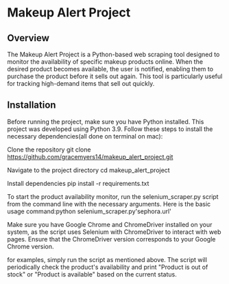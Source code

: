 # Makeup Alert Project

## Overview

The Makeup Alert Project is a Python-based web scraping tool designed to 
monitor the availability of specific makeup products online. When the 
desired product becomes available, the user is notified, enabling them to 
purchase the product before it sells out again. This tool is particularly 
useful for tracking high-demand items that sell out quickly.

## Installation

Before running the project, make sure you have Python installed. This project was developed using Python 3.9. Follow these steps to 
install the necessary dependencies(all done on terminal on mac):


Clone the repository
git clone https://github.com/gracemyers14/makeup_alert_project.git

Navigate to the project directory
cd makeup_alert_project

Install dependencies
pip install -r requirements.txt

To start the product availability monitor, run the selenium_scraper.py 
script from the command line with the necessary arguments. Here is the 
basic usage command:python selenium_scraper.py'sephora.url'



Make sure you have Google Chrome and ChromeDriver installed on your 
system, as the script uses Selenium with ChromeDriver to interact with web 
pages. Ensure that the ChromeDriver version corresponds to your Google 
Chrome version.

for examples, simply run the script as mentioned 
above. The script will periodically check the product's availability and 
print "Product is out of stock" or "Product is available" based on the 
current status.
